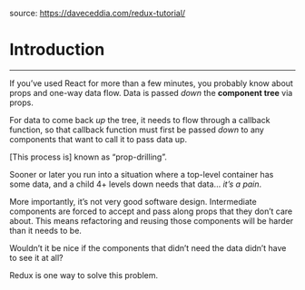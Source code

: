 source: https://daveceddia.com/redux-tutorial/

# Introduction

---

If you’ve used React for more than a few minutes, you probably know about props and one-way data flow. Data is passed _down_ the **component tree** via props.

For data to come back _up_ the tree, it needs to flow through a callback function, so that callback function must first be passed _down_ to any components that want to call it to pass data up.

[This process is] known as “prop-drilling”.

Sooner or later you run into a situation where a top-level container has some data, and a child 4+ levels down needs that data... _it’s a pain_.

More importantly, it’s not very good software design. Intermediate components are forced to accept and pass along props that they don’t care about. This means refactoring and reusing those components will be harder than it needs to be.

Wouldn’t it be nice if the components that didn’t need the data didn’t have to see it at all?

Redux is one way to solve this problem.
